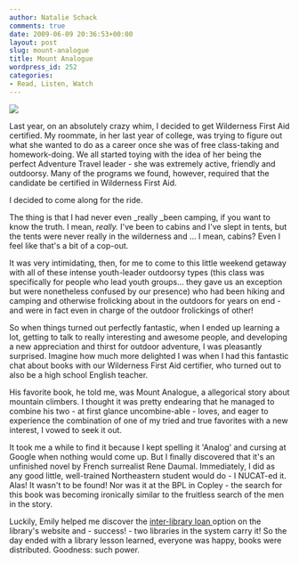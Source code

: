 ```yaml
---
author: Natalie Schack
comments: true
date: 2009-06-09 20:36:53+00:00
layout: post
slug: mount-analogue
title: Mount Analogue
wordpress_id: 252
categories:
- Read, Listen, Watch
---
```


![](http://upload.wikimedia.org/wikipedia/en/thumb/f/f8/ReneDaumal_MountAnalogue.jpg/200px-ReneDaumal_MountAnalogue.jpg)

Last year, on an absolutely crazy whim, I decided to get Wilderness First Aid certified. My roommate, in her last year of college, was trying to figure out what she wanted to do as a career once she was of free class-taking and homework-doing. We all started toying with the idea of her being the perfect Adventure Travel leader - she was extremely active, friendly and outdoorsy. Many of the programs we found, however, required that the candidate be certified in Wilderness First Aid.

I decided to come along for the ride.

The thing is that I had never even _really _been camping, if you want to know the truth. I mean, _really._ I've been to cabins and I've slept in tents, but the tents were never really in the wilderness and ... I mean, cabins? Even I feel like that's a bit of a cop-out.

It was very intimidating, then, for me to come to this little weekend getaway with all of these intense youth-leader outdoorsy types (this class was specifically for people who lead youth groups... they gave us an exception but were nonetheless confused by our presence) who had been hiking and camping and otherwise frolicking about in the outdoors for years on end - and were in fact even in charge of the outdoor frolickings of other!

So when things turned out perfectly fantastic, when I ended up learning a lot, getting to talk to really interesting and awesome people, and developing a new appreciation and thirst for outdoor adventure, I was pleasantly surprised. Imagine how much more delighted I was when I had this fantastic chat about books with our Wilderness First Aid certifier, who turned out to also be a high school English teacher.

His favorite book, he told me, was Mount Analogue, a allegorical story about mountain climbers. I thought it was pretty endearing that he managed to combine his two - at first glance uncombine-able - loves, and eager to experience the combination of one of my tried and true favorites with a new interest, I vowed to seek it out.

It took me a while to find it because I kept spelling it 'Analog' and cursing at Google when nothing would come up. But I finally discovered that it's an unfinished novel by French surrealist Rene Daumal. Immediately, I did as any good little, well-trained Northeastern student would do - I NUCAT-ed it. Alas! It wasn't to be found! Nor was it at the BPL in Copley - the search for this book was becoming ironically similar to the fruitless search of the men in the story.

Luckily, Emily helped me discover the [inter-library loan ](http://www.lib.neu.edu/services/borrowing_other/)option on the library's website and - success! - two libraries in the system carry it! So the day ended with a library lesson learned, everyone was happy, books were distributed. Goodness: such power.
